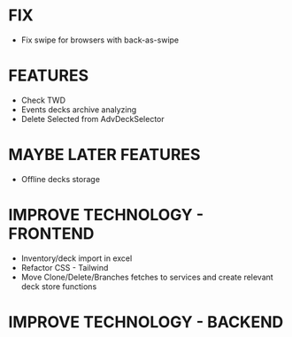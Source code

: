 # FIX
- Fix swipe for browsers with back-as-swipe

# FEATURES
- Check TWD
- Events decks archive analyzing
- Delete Selected from AdvDeckSelector

# MAYBE LATER FEATURES
- Offline decks storage

# IMPROVE TECHNOLOGY - FRONTEND
- Inventory/deck import in excel
- Refactor CSS - Tailwind
- Move Clone/Delete/Branches fetches to services and create relevant deck store functions

# IMPROVE TECHNOLOGY - BACKEND
